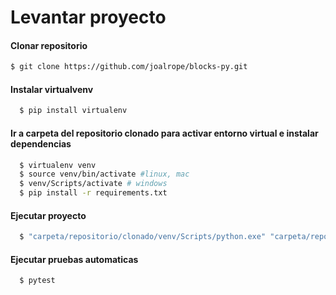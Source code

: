 # Levantar proyecto

#### Clonar repositorio
  ```sh
  $ git clone https://github.com/joalrope/blocks-py.git
```
  
#### Instalar virtualvenv
```sh
  $ pip install virtualenv
```
#### Ir a carpeta del repositorio clonado para activar entorno virtual e instalar dependencias
```sh
  $ virtualenv venv
  $ source venv/bin/activate #linux, mac
  $ venv/Scripts/activate # windows
  $ pip install -r requirements.txt
```

#### Ejecutar proyecto
```sh
  $ "carpeta/repositorio/clonado/venv/Scripts/python.exe" "carpeta/repositorio/clonado/main.py"
``` 

#### Ejecutar pruebas automaticas
```sh
  $ pytest
``` 
